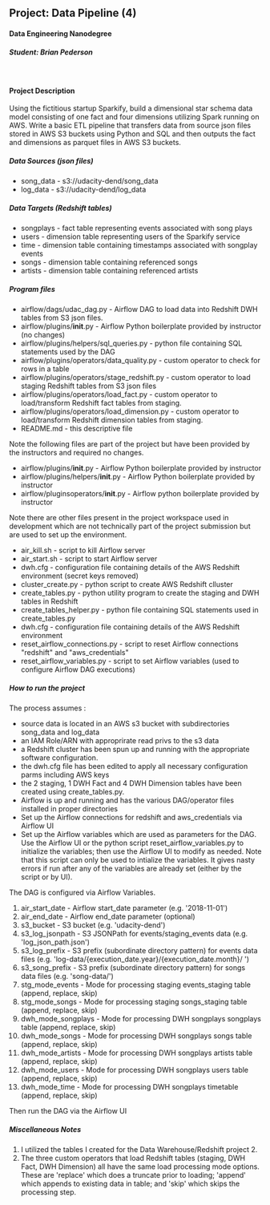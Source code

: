 ## Project: Data Pipeline (4)
#### Data Engineering Nanodegree
##### Student: Brian Pederson
&nbsp;
#### Project Description
Using the fictitious startup Sparkify, build a dimensional star schema data model consisting of one fact and four dimensions utilizing Spark running on AWS. Write a basic ETL pipeline that transfers data from source json files stored in AWS S3 buckets using Python and SQL and then outputs the fact and dimensions as parquet files in AWS S3 buckets.

##### Data Sources (json files)
- song_data - s3://udacity-dend/song_data
- log_data - s3://udacity-dend/log_data

##### Data Targets (Redshift tables)
- songplays - fact table representing events associated with song plays
- users - dimension table representing users of the Sparkify service
- time - dimension table containing timestamps associated with songplay events
- songs - dimension table containing referenced songs
- artists - dimension table containing referenced artists

##### Program files
- airflow/dags/udac_dag.py - Airflow DAG to load data into Redshift DWH tables from S3 json files.
- airflow/plugins/__init__.py - Airflow Python boilerplate provided by instructor (no changes)
- airflow/plugins/helpers/sql_queries.py - python file containing SQL statements used by the DAG
- airflow/plugins/operators/data_quality.py - custom operator to check for rows in a table
- airflow/plugins/operators/stage_redshift.py - custom operator to load staging Redshift tables from S3 json files
- airflow/plugins/operators/load_fact.py - custom operator to load/transform Redshift fact tables from staging.
- airflow/plugins/operators/load_dimension.py - custom operator to load/transform Redshift dimension tables from staging.
- README.md - this descriptive file


Note the following files are part of the project but have been provided by the instructors and required no changes.
- airflow/plugins/__init__.py - Airflow Python boilerplate provided by instructor
- airflow/plugins/helpers/__init__.py - Airflow Python boilerplate provided by instructor
- airflow/pluginsoperators/__init__.py - Airflow python boilerplate provided by instructor

Note there are other files present in the project workspace used in development which are not technically part of the project submission but are used to set up the environment.
- air_kill.sh - script to kill Airflow server
- air_start.sh - script to start Airflow server
- dwh.cfg - configuration file containing details of the AWS Redshift environment (secret keys removed)
- cluster_create.py - python script to create AWS Redshift clluster
- create_tables.py - python utility program to create the staging and DWH tables in Redshift
- create_tables_helper.py - python file containing SQL statements used in create_tables.py
- dwh.cfg - configuration file containing details of the AWS Redshift environment
- reset_airflow_connections.py - script to reset Airflow connections "redshift" and "aws_credentials"
- reset_airflow_variables.py - script to set Airflow variables (used to configure Airflow DAG executions)

##### How to run the project
The process assumes :
- source data is located in an AWS s3 bucket with subdirectories song_data and log_data
- an IAM Role/ARN with approprirate read privs to the s3 data
- a Redshift cluster has been spun up and running with the appropriate software configuration.
- the dwh.cfg file has been edited to apply all necessary configuration parms including AWS keys
- the 2 staging, 1 DWH Fact and 4 DWH Dimension tables have been created using create_tables.py.
- Airflow is up and running and has the various DAG/operator files installed in proper directories
- Set up the Airflow connections for redshift and aws_credentials via Airflow UI
- Set up the Airflow variables which are used as parameters for the DAG. Use the Airflow UI or the python script reset_airflow_variables.py to initialize the variables; then use the Airflow UI to modify as needed. Note that this script can only be used to intialize the variables. It gives nasty errors if run after any of the variables are already set (either by the script or by UI).

The DAG is configured via Airflow Variables.
1) air_start_date       - Airflow start_date parameter    (e.g. '2018-11-01')
2) air_end_date         - Airflow end_date parameter      (optional)
3) s3_bucket            - S3 bucket                       (e.g. 'udacity-dend')
4) s3_log_jsonpath      - S3 JSONPath for events/staging_events data (e.g. 'log_json_path.json')
5) s3_log_prefix        - S3 prefix (subordinate directory pattern) for events data files (e.g. 'log-data/{execution_date.year}/{execution_date.month}/ ')
6) s3_song_prefix       - S3 prefix (subordinate directory pattern) for songs data files  (e.g. 'song-data/')
7) stg_mode_events      - Mode for processing staging events_staging table  (append, replace, skip)
8) stg_mode_songs       - Mode for processing staging songs_staging table   (append, replace, skip)
9) dwh_mode_songplays   - Mode for processing DWH songplays songplays table (append, replace, skip)
10) dwh_mode_songs      - Mode for processing DWH songplays songs table     (append, replace, skip)
11) dwh_mode_artists    - Mode for processing DWH songplays artists table   (append, replace, skip)
12) dwh_mode_users      - Mode for processing DWH songplays users table     (append, replace, skip)
13) dwh_mode_time       - Mode for processing DWH songplays timetable       (append, replace, skip)

Then run the DAG via the Airflow UI

##### Miscellaneous Notes
1. I utilized the tables I created for the Data Warehouse/Redshift project 2.
2. The three custom operators that load Redshift tables (staging, DWH Fact, DWH Dimension) all have the same load processing mode options. These are 'replace' which does a truncate prior to loading; 'append' which appends to existing data in table; and 'skip' which skips the processing step.


